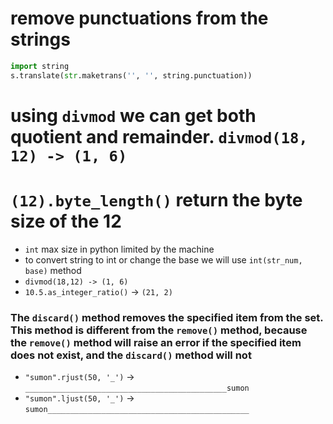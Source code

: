 # remove punctuations from the strings
```python
import string
s.translate(str.maketrans('', '', string.punctuation))
```

# using `divmod` we can get both quotient and remainder. `divmod(18, 12) -> (1, 6)`

# `(12).byte_length()` return the byte size of the 12
- `int` max size in python limited by the machine
- to convert string to int or change the base we will use `int(str_num, base)` method
- `divmod(18,12) -> (1, 6)`
- `10.5.as_integer_ratio()` -> `(21, 2)`

### The `discard()` method removes the specified item from the set. This method is different from the `remove()` method, because the `remove()` method will raise an error if the specified item does not exist, and the `discard()` method will not

- `"sumon".rjust(50, '_')` -> `_____________________________________________sumon`
- `"sumon".ljust(50, '_')` -> `sumon_____________________________________________`